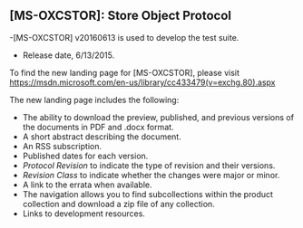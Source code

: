 ## [MS-OXCSTOR]: Store Object Protocol
-[MS-OXCSTOR] v20160613 is used to develop the test suite. 
- Release date, 6/13/2015.


To find the new landing page for [MS-OXCSTOR], please visit https://msdn.microsoft.com/en-us/library/cc433479(v=exchg.80).aspx

The new landing page includes the following:
- The ability to download the preview, published, and previous versions of the documents in PDF and .docx format.
- A short abstract describing the document.
- An RSS subscription.
- Published dates for each version.
- *Protocol Revision* to indicate the type of revision and their versions.
- *Revision Class* to indicate whether the changes were major or minor.
- A link to the errata when available.
- The navigation allows you to find subcollections within the product collection and download a zip file of any collection.
- Links to development resources.